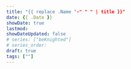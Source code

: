 ```yaml
---
title: "{{ replace .Name "-" " " | title }}"
date: {{ .Date }}
showDate: true
lastmod:
showDateUpdated: false
# series: ["beKnighted"]
# series_order: 
draft: true
tags: [""]
---
```


